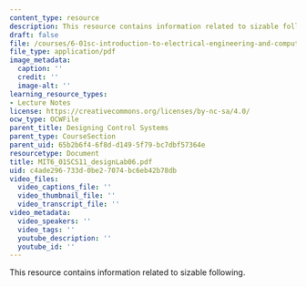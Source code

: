 ```yaml
---
content_type: resource
description: This resource contains information related to sizable following.
draft: false
file: /courses/6-01sc-introduction-to-electrical-engineering-and-computer-science-i-spring-2011/c4ade296733d0be27074bc6eb42b78db_MIT6_01SCS11_designLab06.pdf
file_type: application/pdf
image_metadata:
  caption: ''
  credit: ''
  image-alt: ''
learning_resource_types:
- Lecture Notes
license: https://creativecommons.org/licenses/by-nc-sa/4.0/
ocw_type: OCWFile
parent_title: Designing Control Systems
parent_type: CourseSection
parent_uid: 65b2b6f4-6f8d-d149-5f79-bc7dbf57364e
resourcetype: Document
title: MIT6_01SCS11_designLab06.pdf
uid: c4ade296-733d-0be2-7074-bc6eb42b78db
video_files:
  video_captions_file: ''
  video_thumbnail_file: ''
  video_transcript_file: ''
video_metadata:
  video_speakers: ''
  video_tags: ''
  youtube_description: ''
  youtube_id: ''
---
```

This resource contains information related to sizable following.